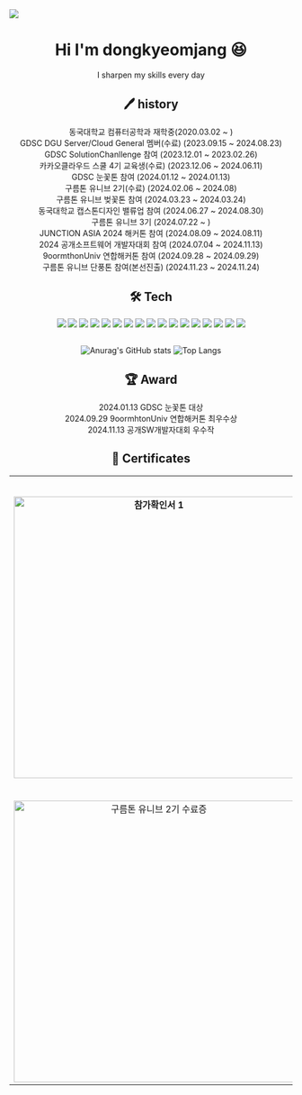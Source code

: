 <div>
    <img src="https://capsule-render.vercel.app/api?type=waving&color=0:FFA500,100:FF4500&height=200&section=header&text=dongkyeomjang&fontSize=90" />
</div>
<div align="center">
<h1 style="text-align:center"> Hi I'm dongkyeomjang 😆</h1> I sharpen my skills every day

## 🖊️ history
동국대학교 컴퓨터공학과 재학중(2020.03.02 ~ )<br>
GDSC DGU Server/Cloud General 멤버(수료) (2023.09.15 ~ 2024.08.23)<br>
GDSC SolutionChanllenge 참여 (2023.12.01 ~ 2023.02.26)<br>
카카오클라우드 스쿨 4기 교육생(수료) (2023.12.06 ~ 2024.06.11)<br>
GDSC 눈꽃톤 참여 (2024.01.12 ~ 2024.01.13)<br>
구름톤 유니브 2기(수료) (2024.02.06 ~ 2024.08)<br>
구름톤 유니브 벚꽃톤 참여 (2024.03.23 ~ 2024.03.24)<br>
동국대학교 캡스톤디자인 밸류업 참여 (2024.06.27 ~ 2024.08.30)<br>
구름톤 유니브 3기 (2024.07.22 ~ )<br>
JUNCTION ASIA 2024 해커톤 참여 (2024.08.09 ~ 2024.08.11)<br>
2024 공개소프트웨어 개발자대회 참여 (2024.07.04 ~ 2024.11.13)<br>
9oormthonUniv 연합해커톤 참여 (2024.09.28 ~ 2024.09.29)<br>
구름톤 유니브 단풍톤 참여(본선진출) (2024.11.23 ~ 2024.11.24)

## 🛠️ Tech
<img src="https://img.shields.io/badge/Django-092E20?style=for-the-badge&logo=django&logoColor=white"/>
<img src="https://img.shields.io/badge/Spring-6DB33F?style=for-the-badge&logo=Spring&logoColor=white"/>
<img src="https://img.shields.io/badge/Spring Boot-6DB33F?style=for-the-badge&logo=spring boot&logoColor=white">
<img src="https://img.shields.io/badge/ORACLE-F80000?style=for-the-badge&logo=oracle&logoColor=white"/>
<img src="https://img.shields.io/badge/MySQL-4479A1?style=for-the-badge&logo=MySQL&logoColor=white"/>
<img src="https://img.shields.io/badge/MariaDB-003545?style=for-the-badge&logo=mariaDB&logoColor=white"/>
<img src="https://img.shields.io/badge/java-007396?style=for-the-badge&logo=java&logoColor=white"/>
<img src="https://img.shields.io/badge/C++-00599C?style=for-the-badge&logo=C++&logoColor=white"/>
<img src="https://img.shields.io/badge/Python-3776AB?style=for-the-badge&logo=Python&logoColor=white"/> 
<img src="https://img.shields.io/badge/amazonaws-232F3E?style=for-the-badge&logo=amazonaws&logoColor=white"/>
<img src="https://img.shields.io/badge/amazonec2-FF9900?style=for-the-badge&logo=amazonec2&logoColor=white"/>
<img src="https://img.shields.io/badge/amazonrds-527FFF?style=for-the-badge&logo=amazonrds&logoColor=white"/>
<img src="https://img.shields.io/badge/-Amazon EKS-FF9900?style=for-the-badge&logo=amazoneks&logoColor=white"/>
<img src="https://img.shields.io/badge/googlecloud-4285F4?style=for-the-badge&logo=googlecloud&logoColor=white"/>
<img src="https://img.shields.io/badge/googlecloudstorage-AECBFA?style=for-the-badge&logo=googlecloudstorage&logoColor=white"/>
<img src="https://img.shields.io/badge/Express-000000?style=for-the-badge&logo=Express&logoColor=white"/>
<img src="https://img.shields.io/badge/nest.js-E0234E?style=for-the-badge&logo=nestjs&logoColor=white"/>



##
![Anurag's GitHub stats](https://github-readme-stats.vercel.app/api?username=dongkyeomjang&show_icons=true&theme=dracula)
![Top Langs](https://github-readme-stats.vercel.app/api/top-langs/?username=dongkyeomjang&layout=compact&theme=dracula)


## 🏆 Award
<div align="center">
2024.01.13 GDSC 눈꽃톤 대상<br>
2024.09.29 9oormhtonUniv 연합해커톤 최우수상<br>
2024.11.13 공개SW개발자대회 우수작

## 📄 Certificates

<div align="center">
  <table>
    <tr>
      <td colspan="3" align="center"><b style="font-size: 1.2em;">참가확인서</b></td>
    </tr>
    <tr>
      <td align="center"><b sytle="font-size:1.2em;"><img src="https://github.com/dongkyeomjang/dongkyeomjang/assets/86873281/2a67f295-762a-4a89-8cfa-e4f8b4ec312b" alt="참가확인서 1" width="500"></td>
      <td align="center"><b sytle="font-size:1.2em;"><img src="https://github.com/dongkyeomjang/dongkyeomjang/assets/86873281/93d31bb9-47a5-471c-b40c-06208dec7754" alt="참가확인서 2" width="500"></td>
      <td align="center"><b sytle="font-size:1.2em;"><img src="https://github.com/user-attachments/assets/046f0eb3-39a9-4b86-b7be-0fce485a517b" alt="참가확인서 3" width="500"></td>
    </tr>
    <tr>
      <td colspan="3" align="center"><b style="font-size: 1.2em;">수료증</b></td>
    </tr>
    <tr>
      <td align="center"><img src="https://github.com/dongkyeomjang/dongkyeomjang/assets/86873281/35a44701-f94b-4b97-91bb-fe433c677687" alt="구름톤 유니브 2기 수료증" width="500"></td>
      <td align="center"><img src="https://github.com/dongkyeomjang/dongkyeomjang/assets/86873281/bbbdad6d-970d-4c9a-bd69-79ad910d7ce7" alt="카카오클라우드 스쿨 4기 수료증" width="300"></td>
      <td align="center"><img src="https://github.com/user-attachments/assets/d384d1ec-244d-40bd-bce6-c7d317ad238d" alt="GDSC 1기 수료증" width="500"></td>
    </tr>
  </table>
</div>




